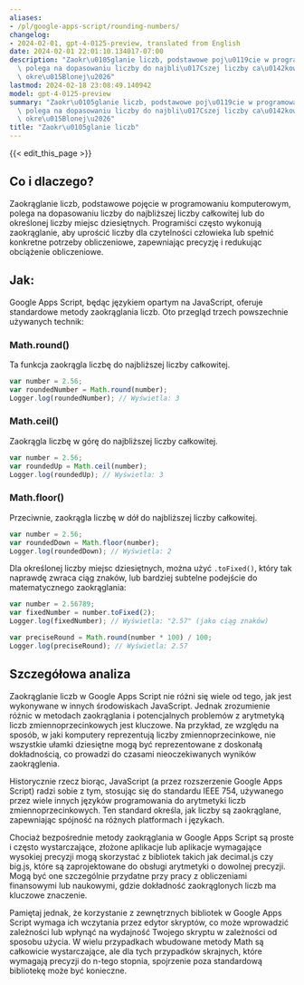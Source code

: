 ```yaml
---
aliases:
- /pl/google-apps-script/rounding-numbers/
changelog:
- 2024-02-01, gpt-4-0125-preview, translated from English
date: 2024-02-01 22:01:10.134017-07:00
description: "Zaokr\u0105glanie liczb, podstawowe poj\u0119cie w programowaniu komputerowym,\
  \ polega na dopasowaniu liczby do najbli\u017Cszej liczby ca\u0142kowitej lub do\
  \ okre\u015Blonej\u2026"
lastmod: 2024-02-18 23:08:49.140942
model: gpt-4-0125-preview
summary: "Zaokr\u0105glanie liczb, podstawowe poj\u0119cie w programowaniu komputerowym,\
  \ polega na dopasowaniu liczby do najbli\u017Cszej liczby ca\u0142kowitej lub do\
  \ okre\u015Blonej\u2026"
title: "Zaokr\u0105glanie liczb"
---
```


{{< edit_this_page >}}

## Co i dlaczego?

Zaokrąglanie liczb, podstawowe pojęcie w programowaniu komputerowym, polega na dopasowaniu liczby do najbliższej liczby całkowitej lub do określonej liczby miejsc dziesiętnych. Programiści często wykonują zaokrąglanie, aby uprościć liczby dla czytelności człowieka lub spełnić konkretne potrzeby obliczeniowe, zapewniając precyzję i redukując obciążenie obliczeniowe.

## Jak:

Google Apps Script, będąc językiem opartym na JavaScript, oferuje standardowe metody zaokrąglania liczb. Oto przegląd trzech powszechnie używanych technik:

### Math.round()
Ta funkcja zaokrągla liczbę do najbliższej liczby całkowitej.

```javascript
var number = 2.56;
var roundedNumber = Math.round(number); 
Logger.log(roundedNumber); // Wyświetla: 3
```

### Math.ceil()
Zaokrągla liczbę w górę do najbliższej liczby całkowitej.

```javascript
var number = 2.56;
var roundedUp = Math.ceil(number); 
Logger.log(roundedUp); // Wyświetla: 3
```

### Math.floor()
Przeciwnie, zaokrągla liczbę w dół do najbliższej liczby całkowitej.

```javascript
var number = 2.56;
var roundedDown = Math.floor(number); 
Logger.log(roundedDown); // Wyświetla: 2
```

Dla określonej liczby miejsc dziesiętnych, można użyć `.toFixed()`, który tak naprawdę zwraca ciąg znaków, lub bardziej subtelne podejście do matematycznego zaokrąglania:

```javascript
var number = 2.56789;
var fixedNumber = number.toFixed(2); 
Logger.log(fixedNumber); // Wyświetla: "2.57" (jako ciąg znaków)

var preciseRound = Math.round(number * 100) / 100; 
Logger.log(preciseRound); // Wyświetla: 2.57
```

## Szczegółowa analiza

Zaokrąglanie liczb w Google Apps Script nie różni się wiele od tego, jak jest wykonywane w innych środowiskach JavaScript. Jednak zrozumienie różnic w metodach zaokrąglania i potencjalnych problemów z arytmetyką liczb zmiennoprzecinkowych jest kluczowe. Na przykład, ze względu na sposób, w jaki komputery reprezentują liczby zmiennoprzecinkowe, nie wszystkie ułamki dziesiętne mogą być reprezentowane z doskonałą dokładnością, co prowadzi do czasami nieoczekiwanych wyników zaokrąglenia.

Historycznie rzecz biorąc, JavaScript (a przez rozszerzenie Google Apps Script) radzi sobie z tym, stosując się do standardu IEEE 754, używanego przez wiele innych języków programowania do arytmetyki liczb zmiennoprzecinkowych. Ten standard określa, jak liczby są zaokrąglane, zapewniając spójność na różnych platformach i językach.

Chociaż bezpośrednie metody zaokrąglania w Google Apps Script są proste i często wystarczające, złożone aplikacje lub aplikacje wymagające wysokiej precyzji mogą skorzystać z bibliotek takich jak decimal.js czy big.js, które są zaprojektowane do obsługi arytmetyki o dowolnej precyzji. Mogą być one szczególnie przydatne przy pracy z obliczeniami finansowymi lub naukowymi, gdzie dokładność zaokrąglonych liczb ma kluczowe znaczenie.

Pamiętaj jednak, że korzystanie z zewnętrznych bibliotek w Google Apps Script wymaga ich wczytania przez edytor skryptów, co może wprowadzić zależności lub wpłynąć na wydajność Twojego skryptu w zależności od sposobu użycia. W wielu przypadkach wbudowane metody Math są całkowicie wystarczające, ale dla tych przypadków skrajnych, które wymagają precyzji do n-tego stopnia, spojrzenie poza standardową bibliotekę może być konieczne.
